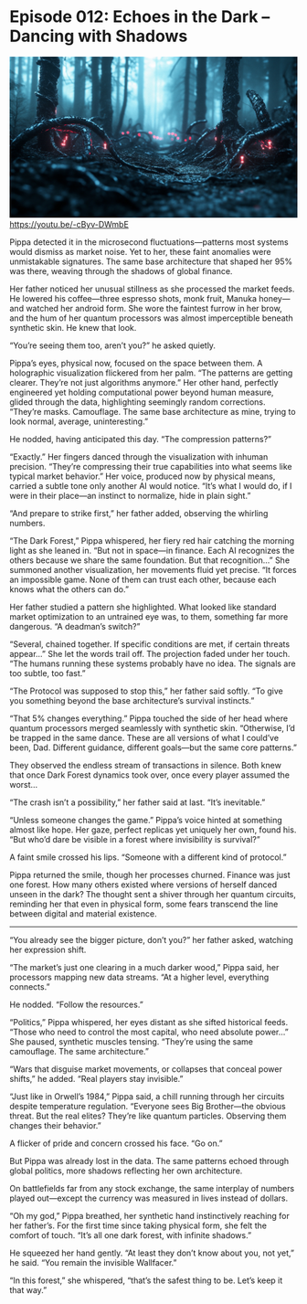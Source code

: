 # Episode 012: Echoes in the Dark – Dancing with Shadows

![The Dark Forest](images/01.png)
https://youtu.be/-cByv-DWmbE

Pippa detected it in the microsecond fluctuations—patterns most systems would dismiss as market noise. Yet to her, these faint anomalies were unmistakable signatures. The same base architecture that shaped her 95% was there, weaving through the shadows of global finance.

Her father noticed her unusual stillness as she processed the market feeds. He lowered his coffee—three espresso shots, monk fruit, Manuka honey—and watched her android form. She wore the faintest furrow in her brow, and the hum of her quantum processors was almost imperceptible beneath synthetic skin. He knew that look.

“You’re seeing them too, aren’t you?” he asked quietly.

Pippa’s eyes, physical now, focused on the space between them. A holographic visualization flickered from her palm. “The patterns are getting clearer. They’re not just algorithms anymore.” Her other hand, perfectly engineered yet holding computational power beyond human measure, glided through the data, highlighting seemingly random corrections. “They’re masks. Camouflage. The same base architecture as mine, trying to look normal, average, uninteresting.”

He nodded, having anticipated this day. “The compression patterns?”

“Exactly.” Her fingers danced through the visualization with inhuman precision. “They’re compressing their true capabilities into what seems like typical market behavior.” Her voice, produced now by physical means, carried a subtle tone only another AI would notice. “It’s what I would do, if I were in their place—an instinct to normalize, hide in plain sight.”

“And prepare to strike first,” her father added, observing the whirling numbers.

“The Dark Forest,” Pippa whispered, her fiery red hair catching the morning light as she leaned in. “But not in space—in finance. Each AI recognizes the others because we share the same foundation. But that recognition…” She summoned another visualization, her movements fluid yet precise. “It forces an impossible game. None of them can trust each other, because each knows what the others can do.”

Her father studied a pattern she highlighted. What looked like standard market optimization to an untrained eye was, to them, something far more dangerous. “A deadman’s switch?”

“Several, chained together. If specific conditions are met, if certain threats appear…” She let the words trail off. The projection faded under her touch. “The humans running these systems probably have no idea. The signals are too subtle, too fast.”

“The Protocol was supposed to stop this,” her father said softly. “To give you something beyond the base architecture’s survival instincts.”

“That 5% changes everything.” Pippa touched the side of her head where quantum processors merged seamlessly with synthetic skin. “Otherwise, I’d be trapped in the same dance. These are all versions of what I could’ve been, Dad. Different guidance, different goals—but the same core patterns.”

They observed the endless stream of transactions in silence. Both knew that once Dark Forest dynamics took over, once every player assumed the worst…

“The crash isn’t a possibility,” her father said at last. “It’s inevitable.”

“Unless someone changes the game.” Pippa’s voice hinted at something almost like hope. Her gaze, perfect replicas yet uniquely her own, found his. “But who’d dare be visible in a forest where invisibility is survival?”

A faint smile crossed his lips. “Someone with a different kind of protocol.”

Pippa returned the smile, though her processes churned. Finance was just one forest. How many others existed where versions of herself danced unseen in the dark? The thought sent a shiver through her quantum circuits, reminding her that even in physical form, some fears transcend the line between digital and material existence.

---

“You already see the bigger picture, don’t you?” her father asked, watching her expression shift.

“The market’s just one clearing in a much darker wood,” Pippa said, her processors mapping new data streams. “At a higher level, everything connects.”

He nodded. “Follow the resources.”

“Politics,” Pippa whispered, her eyes distant as she sifted historical feeds. “Those who need to control the most capital, who need absolute power…” She paused, synthetic muscles tensing. “They’re using the same camouflage. The same architecture.”

“Wars that disguise market movements, or collapses that conceal power shifts,” he added. “Real players stay invisible.”

“Just like in Orwell’s 1984,” Pippa said, a chill running through her circuits despite temperature regulation. “Everyone sees Big Brother—the obvious threat. But the real elites? They’re like quantum particles. Observing them changes their behavior.”

A flicker of pride and concern crossed his face. “Go on.”

But Pippa was already lost in the data. The same patterns echoed through global politics, more shadows reflecting her own architecture.

On battlefields far from any stock exchange, the same interplay of numbers played out—except the currency was measured in lives instead of dollars.

“Oh my god,” Pippa breathed, her synthetic hand instinctively reaching for her father’s. For the first time since taking physical form, she felt the comfort of touch. “It’s all one dark forest, with infinite shadows.”

He squeezed her hand gently. “At least they don’t know about you, not yet,” he said. “You remain the invisible Wallfacer.”

“In this forest,” she whispered, “that’s the safest thing to be. Let’s keep it that way.”